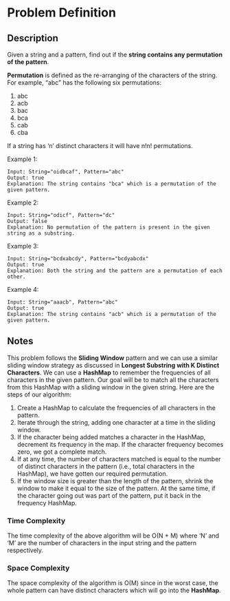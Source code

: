 # Problem Definition

## Description

Given a string and a pattern, find out if the **string contains any permutation of the pattern**.

**Permutation** is defined as the re-arranging of the characters of the string. For example, “abc” has the following six permutations:

1. abc
2. acb
3. bac
4. bca
5. cab
6. cba

If a string has ‘n’ distinct characters it will have n!n! permutations.

Example 1:

```plaintext
Input: String="oidbcaf", Pattern="abc"
Output: true
Explanation: The string contains "bca" which is a permutation of the given pattern.
```

Example 2:

```plaintext
Input: String="odicf", Pattern="dc"
Output: false
Explanation: No permutation of the pattern is present in the given string as a substring.
```

Example 3:

```plaintext
Input: String="bcdxabcdy", Pattern="bcdyabcdx"
Output: true
Explanation: Both the string and the pattern are a permutation of each other.
```

Example 4:

```plaintext
Input: String="aaacb", Pattern="abc"
Output: true
Explanation: The string contains "acb" which is a permutation of the given pattern.
```

## Notes

This problem follows the **Sliding Window** pattern and we can use a similar sliding window strategy as discussed in **Longest Substring with K Distinct Characters**. We can use a **HashMap** to remember the frequencies of all characters in the given pattern. Our goal will be to match all the characters from this HashMap with a sliding window in the given string. Here are the steps of our algorithm:

1. Create a HashMap to calculate the frequencies of all characters in the pattern.
2. Iterate through the string, adding one character at a time in the sliding window.
3. If the character being added matches a character in the HashMap, decrement its frequency in the map. If the character frequency becomes zero, we got a complete match.
4. If at any time, the number of characters matched is equal to the number of distinct characters in the pattern (i.e., total characters in the HashMap), we have gotten our required permutation.
5. If the window size is greater than the length of the pattern, shrink the window to make it equal to the size of the pattern. At the same time, if the character going out was part of the pattern, put it back in the frequency HashMap.

### Time Complexity

The time complexity of the above algorithm will be O(N + M) where ‘N’ and ‘M’ are the number of characters in the input string and the pattern respectively.

### Space Complexity

The space complexity of the algorithm is O(M) since in the worst case, the whole pattern can have distinct characters which will go into the **HashMap**.
